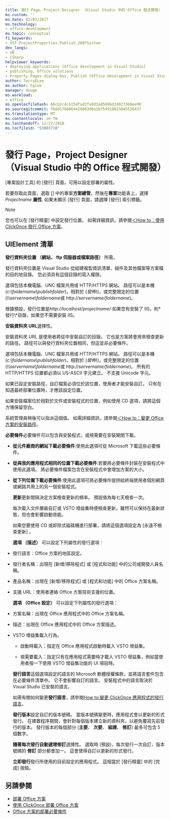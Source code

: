 ```yaml
---
title: 發行 Page，Project Designer （Visual Studio 中的 Office 程式開發）
ms.custom: ''
ms.date: 02/02/2017
ms.technology:
- office-development
ms.topic: conceptual
f1_keywords:
- VST.ProjectProperties.Publish.2007System
dev_langs:
- VB
- CSharp
helpviewer_keywords:
- deploying applications [Office development in Visual Studio]
- publishing, Office solutions
- Property Pages dialog box, Publish [Office development in Visual Studio]
author: TerryGLee
ms.author: tglee
manager: douge
ms.workload:
- office
ms.openlocfilehash: 66cb2c4cb15dfad2fa9d3a0508bd2d023360ee90
ms.sourcegitcommit: f6dd17b0864419083d0a1bf54910023045526437
ms.translationtype: MT
ms.contentlocale: zh-TW
ms.lasthandoff: 12/27/2018
ms.locfileid: "53803710"
---
```

# <a name="publish-page-project-designer-office-development-in-visual-studio"></a>發行 Page，Project Designer （Visual Studio 中的 Office 程式開發）
  [專案設計工具]  的 [發行]  頁面，可用以設定部署的屬性。

 若要存取此頁面，選取 [] 中的專案**方案總管**，然後在**專案**功能表上，選擇*Projectname* **屬性**. 如果未顯示 [發行]  頁面，請選擇 [發行]  索引標籤。

> [!NOTE]
>  您也可以在 [發行精靈] 中設定發行位置。 如需詳細資訊，請參閱[＜How to：使用 ClickOnce 發行 Office 方案](https://msdn.microsoft.com/2b6c247e-bc04-4ce4-bb64-c4e79bb3d5b8)。

## <a name="uielement-list"></a>UIElement 清單
 **發行資料夾位置 （網站、 ftp 伺服器或檔案路徑）** 所需。

 發行資料夾位置是 Visual Studio 從組建複製資訊清單、組件及其他檔案等方案檔的目的地目錄。 您必須具有這個目錄的寫入權限。

 選項包括本機電腦、UNC 檔案共用或 HTTP/HTTPS 網站。 路徑可以是本機 (*c:\foldername\publishfolder*)，相對於 (*發佈\\*)，或完整限定的位置 (*\\\servername\foldername*或 http://<em>servername/foldername</em>)。

 根據預設，發行位置是*http://localhost/projectname/* 如果您有安裝了 IIS，則*發行\\*目錄，如果您不需要安裝 IIS。

 **安裝資料夾 URL**選擇性。

 安裝資料夾 URL 是使用者將從中安裝自訂的目錄。 它也是方案將會用來檢查更新的路徑。 路徑可以與發行資料夾位置相同，但這並非必要條件。

 選項包括本機電腦、UNC 檔案共用或 HTTP/HTTPS 網站。 路徑可以是本機 (*c:\foldername\publishfolder*)，相對於 (*發佈\\*)，或完整限定的位置 (*\\\servername\foldername*或 http://<em>servername/foldername</em>)。 所有的 HTTP/HTTPS 位置都必須以 US-ASCII 字元建立。 不支援 Unicode 字元。

 如果已設定安裝路徑，自訂檔案必須位於該位置，使用者才能安裝自訂。 只有在知道最終部署位置時，才應該設定位置。

 如果安裝檔案位於相對於文件或安裝程式的位置，例如使用 CD 選項，請將這個方塊保留空白。

 系統管理員稍後可以指派這個值。 如需詳細資訊，請參閱[＜How to：變更 Office 方案的安裝路徑](https://msdn.microsoft.com/d0eaa07b-2d72-4902-899f-2f9fb165b8fd)。

 **必要條件**必要條件可以包含與安裝程式，或視需要在安裝期間下載。

- **從元件廠商的網站下載必要條件**:使用此選項可從 Microsoft 下載這些必要條件。

- **從與我的應用程式相同的位置下載必要條件**:若要將必要條件封裝在安裝程式中使用此選項。 將必要條件檔案包含在安裝程式中會增加方案的大小。

- **從下列位置下載必要條件**:使用此選項可將必要條件提供給終端使用者個別網頁或網路共用上的另一個安裝程式。

  **更新**更新間隔決定方案檢查更新的頻率。 預設值為每七天檢查一次。

  每次載入文件層級自訂或 VSTO 增益集時便檢查更新，雖然可以保持在最新狀態，但也會影響啟動效能。

  如果您要使用 CD 或卸除式磁碟機進行部署，請將這個選項設定為 [永遠不檢查更新] 。

  **選項 （描述）** 可以設定下列屬性的發行選項：

- 發行語言：Office 方案的地區設定。

- 發行者名稱：出現在 [新增/移除程式]  或 [程式和功能] 中的公司或開發人員名稱。

- 產品名稱：出現在 [新增/移除程式]  或 [程式和功能] 中的 Office 方案名稱。

- 支援 URL：使用者連絡 Office 方案技術支援的位置。

  **選項 （Office 設定）** 可以設定下列屬性的發行選項：

- 方案名稱：出現在 Office 應用程式中的 Office 方案名稱。

- 描述：出現在 Office 應用程式中的 Office 方案描述。

- VSTO 增益集載入行為。

  -   啟動時載入：指定在 Office 應用程式啟動時載入 VSTO 增益集。

  -   視需要載入：指定只有在應用程式需要時才載入 VSTO 增益集，例如當使用者按一下使用 VSTO 增益集功能的 UI 項目時。

  **發行語言**這個選項設定的語言的 Microsoft 軟體授權條款，並將語言套件包含在必要條件清單中。 它不會影響自訂的語言。 安裝程式中的語言取決於 Visual Studio 已安裝的語言。

  如需有關如何變更**發行語言**，請參閱[How to:變更 ClickOnce 應用程式的發行語言](../deployment/how-to-change-the-publish-language-for-a-clickonce-application.md)。

  **發行版本**設定自訂的版本號碼。 當版本號碼變更時，應用程式會以更新的形式發行。 在建置程序期間，會針對每個版本建立新的資料夾，以避免覆寫先前發行的版本。 發行版本的每個部分 (**主要**、 **次要**、 **組建**、 **修訂**) 最多可包含 5 個數字。

  **隨著每次發行自動遞增修訂**選擇性。 選取時 (預設)，每次發行一次自訂，版本號碼的 **修訂** 部分都會加一。 這會使得自訂以更新的形式發行。

  **立即發行**發行所使用的目前設定的應用程式。 這相當於 [發行精靈]  中的 [完成] 按鈕。

## <a name="see-also"></a>另請參閱

- [部署 Office 方案](../vsto/deploying-an-office-solution.md)
- [使用 ClickOnce 部署 Office 方案](../vsto/deploying-an-office-solution-by-using-clickonce.md)
- [Office 方案的部署必要條件](https://msdn.microsoft.com/9f672809-43a3-40a1-9057-397ce3b5126e)
